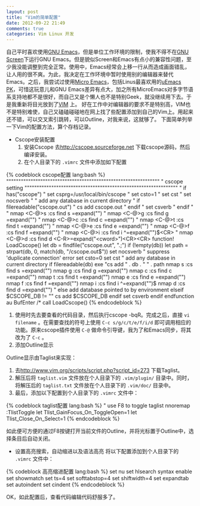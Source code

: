 ```yaml
---
layout: post
title: "Vim的简单配置"
date: 2012-09-22 21:49
comments: true
categories: Vim Linux 开发
---
```


<p>
自己平时喜欢使用<a href="http://www.gnu.org/software/emacs/">GNU Emacs</a>，但是单位工作环境的限制，使我不得不在<a href="http://www.gnu.org/software/screen/">GNU Screen</a>下运行GNU Emacs。但是貌似Screen和Emacs有点小的兼容性问题，至少我没能调整到完全正常。使用中，Emacs经常会上移一行从而造成画面错乱，让人用的很不爽。为此，我决定在工作环境中暂时使用别的编辑器来替代Emacs。之后，我尝试过使用<a href="http://www.emacswiki.org/emacs/MicroEmacs">Micro Emacs</a>，包括Linus最喜欢用的<a href="http://git.kernel.org/?p=editors/uemacs/uemacs.git;a=tree">uEmacs PK</a>，可惜这玩意儿和GNU Emacs差异有点大，加之所有MicroEmacs对多字节语系支持地都不是很好，而自己又是个懒人也不是特别Geek，就没继续用下去。于是我重新将目光放到了<a href="http://www.vim.org">VIM</a> 上。
好在工作中对编辑器的要求不是特别高，VIM也不是特别难使，自己又磕磕碰碰地在网上找了些配置添加到自己的Vim上。用起来还不错，可以交叉索引跳转，可以Outline，对我来说，这就够了。
下面简单列举一下Vim的配置方法，算个存档记录。
</p>
<ul>
<li>Cscope安装配置
<ol>
<li>安装Cscope
     去<a href="http://cscope.sourceforge.net">http://cscope.sourceforge.net</a> 下载cscope源码，然后编译安装。
</li>
<li>在个人目录下的 <code>.vimrc</code> 文件中添加如下配置
</li>
</ol>

</li>
</ul>


{% codeblock cscope配置 lang:bash %}
"""""""""""""""""""""""""""""""""""""""""""""""""""""""""""""""
" cscope setting
"""""""""""""""""""""""""""""""""""""""""""""""""""""""""""""""
" if has("cscope")
"   set csprg=/usr/local/bin/cscope
"   set csto=1
"   set cst
"   set nocsverb
"   " add any database in current directory
"   if filereadable("cscope.out")
"       cs add cscope.out
"   endif
"   set csverb
" endif
"
" nmap <C-@>s :cs find s <C-R>=expand("<cword>")<CR><CR>
" nmap <C-@>g :cs find g <C-R>=expand("<cword>")<CR><CR>
" nmap <C-@>c :cs find c <C-R>=expand("<cword>")<CR><CR>
" nmap <C-@>t :cs find t <C-R>=expand("<cword>")<CR><CR>
" nmap <C-@>e :cs find e <C-R>=expand("<cword>")<CR><CR>
" nmap <C-@>f :cs find f <C-R>=expand("<cfile>")<CR><CR>
" nmap <C-@>i :cs find i ^<C-R>=expand("<cfile>")<CR>$<CR>
" nmap <C-@>d :cs find d <C-R>=expand("<cword>")<CR><CR>
function! LoadCscope()
let db = findfile("cscope.out", ".;")
if (!empty(db))
  let path = strpart(db, 0, match(db, "/cscope.out$"))
  set nocsverb " suppress 'duplicate connection' error
  set csto=0
  set cst
  " add any database in current directory
  if filereadable(db)
     exe "cs add " . db . " " . path
     nmap <C-c>s :cs find s <C-R>=expand("<cword>")<CR><CR>
     nmap <C-c>g :cs find g <C-R>=expand("<cword>")<CR><CR>
     nmap <C-c>c :cs find c <C-R>=expand("<cword>")<CR><CR>
     nmap <C-c>t :cs find t <C-R>=expand("<cword>")<CR><CR>
     nmap <C-c>e :cs find e <C-R>=expand("<cword>")<CR><CR>
     nmap <C-c>f :cs find f <C-R>=expand("<cfile>")<CR><CR>
     nmap <C-c>i :cs find i ^<C-R>=expand("<cfile>")<CR>$<CR>
     nmap <C-c>d :cs find d <C-R>=expand("<cword>")<CR><CR>
  " else add database pointed to by environment
  elseif $CSCOPE_DB != ""
     cs add $CSCOPE_DB
  endif
  set csverb
endif
endfunction
au BufEnter /* call LoadCscope()
{% endcodeblock %}
<ol>
<li>使用时先去要查看的代码目录，然后执行cscope -bqR。完成之后，直接 <code>vi filename</code> 。在需要查找的符号上使用 <code>C-c s/g/c/t/e/f/i/d</code> 即可调用相应的功能。原来cscope插件使用 <code>C-@</code> 做命令引导键，我为了和Emacs同步，将其改为了 <code>C-c</code> 。
</li>
<li>添加Outline显示
</li>
</ol>

<p>  Outline显示由Taglist来实现：
</p><ol>
<li>去<a href="http://www.vim.org/scripts/script.php?script_id=273">http://www.vim.org/scripts/script.php?script_id=273</a> 下载Taglist。
</li>
<li>解压后将 <code>taglist.vim</code> 文件放在个人目录下的 <code>.vim/plugin/</code> 目录中。同时，将解压后的 <code>taglist.txt</code> 文件放在个人目录下的 <code>.vim/doc/</code> 目录中。
</li>
<li>最后，添加以下配置到个人目录下的 <code>.vimrc</code> 文件中：
</li>
</ol>


{% codeblock taglist配置 lang:bash %}
" use F8 to toggle taglist
nnoremap <silent> <F8> :TlistToggle<CR>
let Tlist_GainFocus_On_ToggleOpen=1
let Tlist_Close_On_Select=1
{% endcodeblock %}
<p>
  如此便可方便的通过F8按键打开当前文件的Outline，并将光标置于Outline中，选择条目后自动关闭。
</p>
<ul>
<li>设置高亮搜索，自动缩进以及语法高亮
  将以下配置添加到个人目录下的 <code>.vimrc</code> 文件中：
</li>
</ul>


{% codeblock 高亮缩进配置 lang:bash %}
set nu
set hlsearch
syntax enable
set showmatch
set ts=4
set softtabstop=4
set shiftwidth=4
set expandtab
set autoindent
set cindent
{% endcodeblock %}

<p>
OK，如此配置后，查看代码编辑代码舒服多了。
</p>